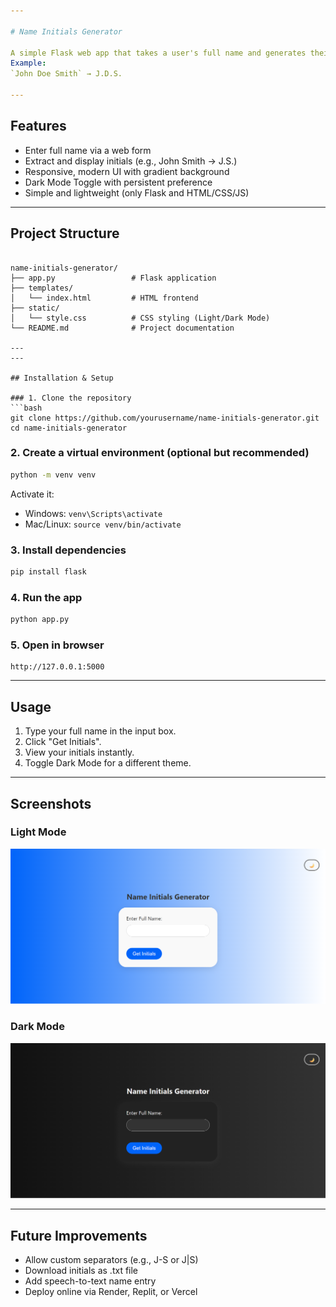 ```yaml
---

# Name Initials Generator

A simple Flask web app that takes a user's full name and generates their initials.  
Example:  
`John Doe Smith` → J.D.S.

---
```


## Features
- Enter full name via a web form
- Extract and display initials (e.g., John Smith → J.S.)
- Responsive, modern UI with gradient background
- Dark Mode Toggle with persistent preference
- Simple and lightweight (only Flask and HTML/CSS/JS)

---

## Project Structure
```

name-initials-generator/
├── app.py                 # Flask application
├── templates/
│   └── index.html         # HTML frontend
├── static/
│   └── style.css          # CSS styling (Light/Dark Mode)
└── README.md              # Project documentation

---
---

## Installation & Setup

### 1. Clone the repository
```bash
git clone https://github.com/yourusername/name-initials-generator.git
cd name-initials-generator
````

### 2. Create a virtual environment (optional but recommended)

```bash
python -m venv venv
```

Activate it:

* Windows: `venv\Scripts\activate`
* Mac/Linux: `source venv/bin/activate`

### 3. Install dependencies

```bash
pip install flask
```

### 4. Run the app

```bash
python app.py
```

### 5. Open in browser

```
http://127.0.0.1:5000
```

---

## Usage

1. Type your full name in the input box.
2. Click "Get Initials".
3. View your initials instantly.
4. Toggle Dark Mode for a different theme.

---

## Screenshots

### Light Mode

![Light Mode Screenshot](screenshots/light-mode.png)

### Dark Mode

![Dark Mode Screenshot](screenshots/dark-mode.png)

---

## Future Improvements

* Allow custom separators (e.g., J-S or J|S)
* Download initials as .txt file
* Add speech-to-text name entry
* Deploy online via Render, Replit, or Vercel

```
